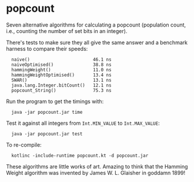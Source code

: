 # popcount
Seven alternative algorithms for calculating a popcount (population count, i.e., counting the number of set bits in an integer).

There's tests to make sure they all give the same answer and a benchmark harness to compare their speeds:
```
  naive()                        46.1 ns
  naiveOptimised()               38.8 ns
  hammingWeight()                11.0 ns
  hammingWeightOptimised()       13.4 ns
  SWAR()                         13.1 ns
  java.lang.Integer.bitCount()   12.1 ns
  popcount_String()              75.3 ns
```  
Run the program to get the timings with:
```
  java -jar popcount.jar time
``` 
Test it against all integers from `Int.MIN_VALUE` to `Int.MAX_VALUE`:
```
  java -jar popcount.jar test
``` 
To re-compile:
```
  kotlinc -include-runtime popcount.kt -d popcount.jar
```
These algorithms are little works of art. Amazing to think that the Hamming Weight algorithm was invented by James W. L. Glaisher in goddamn 1899!
